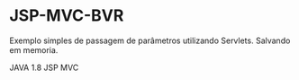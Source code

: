 # JSP-MVC-BVR
Exemplo simples de passagem de parâmetros utilizando Servlets. Salvando em memoria.

JAVA 1.8
JSP
MVC
